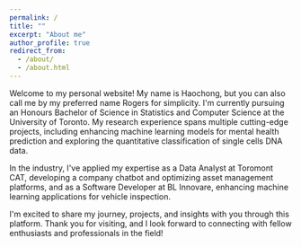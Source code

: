 ```yaml
---
permalink: /
title: ""
excerpt: "About me"
author_profile: true
redirect_from: 
  - /about/
  - /about.html
---
```


Welcome to my personal website! My name is Haochong, but you can also call me by my preferred name Rogers for simplicity. I'm currently pursuing an Honours Bachelor of Science in Statistics and Computer Science at the University of Toronto. My research experience spans multiple cutting-edge projects, including enhancing machine learning models for mental health prediction and exploring the quantitative classification of single cells DNA data.

In the industry, I've applied my expertise as a Data Analyst at Toromont CAT, developing a company chatbot and optimizing asset management platforms, and as a Software Developer at BL Innovare, enhancing machine learning applications for vehicle inspection.

I'm excited to share my journey, projects, and insights with you through this platform. Thank you for visiting, and I look forward to connecting with fellow enthusiasts and professionals in the field!

